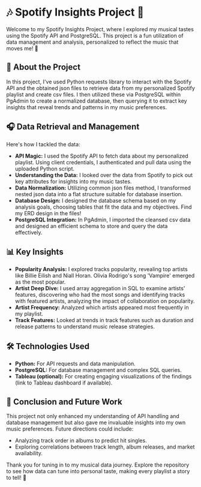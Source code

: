 # 🎶 Spotify Insights Project 🎵

Welcome to my Spotify Insights Project, where I explored my musical tastes using the Spotify API and PostgreSQL. This project is a fun utilization of data management and analysis, personalized to reflect the music that moves me! 🌟

## 🚀 About the Project
In this project, I've used Python requests library to interact with the Spotify API and the obtained json files to retrieve data from my personalized Spotify playlist and create csv files. I then utilized these via PostgreSQL within PgAdmin to create a normalized database, then querying it to extract key insights that reveal trends and patterns in my music preferences.

## 🎧 Data Retrieval and Management
Here's how I tackled the data:
- **API Magic:** I used the Spotify API to fetch data about my personalized playlist. Using client credentials, I authenticated and pull data using the uploaded Python script.
- **Understanding the Data:** I looked over the data from Spotify to pick out key attributes for insights into my music tastes.
- **Data Normalization:** Utilizing common json files method, I transformed nested json data into a flat structure suitable for database insertion.
- **Database Design:** I designed the database schema based on my analysis goals, choosing tables that fit the data and my objectives. Find my ERD design in the files!
- **PostgreSQL Integration:** In PgAdmin, I imported the cleansed csv data and designed an efficient schema to store and query the data effectively.

## 📊 Key Insights
- **Popularity Analysis:** I explored tracks popularity, revealing top artists like Billie Eilish and Niall Horan. Olivia Rodrigo's song 'Vampire' emerged as the most popular.
- **Artist Deep Dive:** I used array aggregation in SQL to examine artists' features, discovering who had the most songs and identifying tracks with featured artists, analyzing the impact of collaboration on popularity.
- **Artist Frequency:** Analyzed which artists appeared most frequently in my playlist.
- **Track Features:** Looked at trends in track features such as duration and release patterns to understand music release strategies.


## 🛠️ Technologies Used
- **Python:** For API requests and data manipulation.
- **PostgreSQL:** For database management and complex SQL queries.
- **Tableau (optional):** For creating engaging visualizations of the findings (link to Tableau dashboard if available).

## 🎤 Conclusion and Future Work
This project not only enhanced my understanding of API handling and database management but also gave me invaluable insights into my own music preferences. Future directions could include:
- Analyzing track order in albums to predict hit singles.
- Exploring correlations between track length, album releases, and market availability.



Thank you for tuning in to my musical data journey. Explore the repository to see how data can tune into personal taste, making every playlist a story to tell! 🎉


